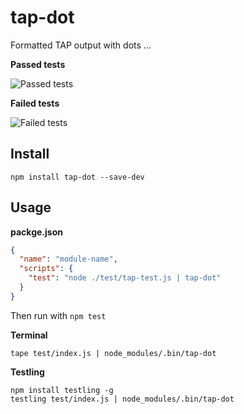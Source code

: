 # tap-dot

Formatted TAP output with dots ...

**Passed tests**

![Passed tests](https://i.cloudup.com/NUrIyLYHct.png)

**Failed tests**

![Failed tests](https://i.cloudup.com/70SmvILs9I.png)
 
## Install
 
```
npm install tap-dot --save-dev
```
 
## Usage

**packge.json**

```json
{
  "name": "module-name",
  "scripts": {
    "test": "node ./test/tap-test.js | tap-dot"
  }
}
```

Then run with `npm test`
 
**Terminal**

```
tape test/index.js | node_modules/.bin/tap-dot
``` 

**Testling**

```
npm install testling -g
testling test/index.js | node_modules/.bin/tap-dot
```

